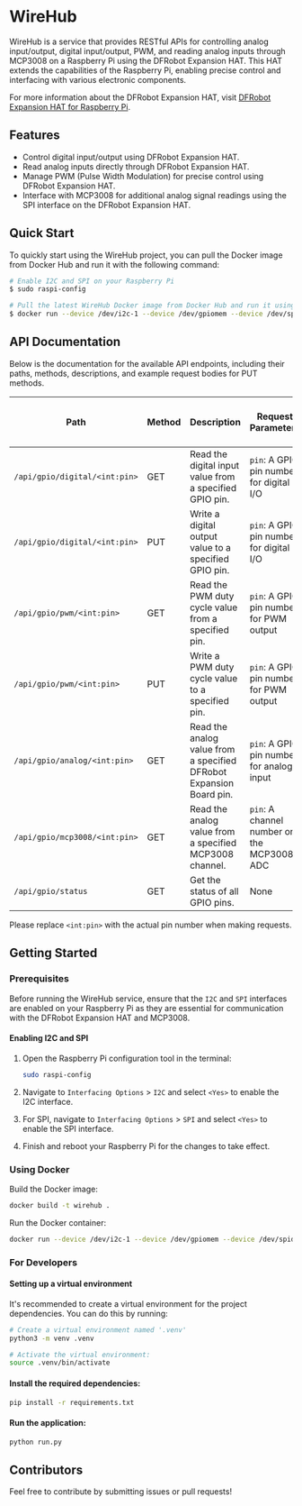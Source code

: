 # WireHub

WireHub is a service that provides RESTful APIs for controlling analog input/output, digital input/output, PWM, and reading analog inputs through MCP3008 on a Raspberry Pi using the DFRobot Expansion HAT. This HAT extends the capabilities of the Raspberry Pi, enabling precise control and interfacing with various electronic components.

For more information about the DFRobot Expansion HAT, visit [DFRobot Expansion HAT for Raspberry Pi](https://wiki.dfrobot.com/IO%20Expansion%20HAT%20for%20Raspberry%20Pi%20%20SKU%3A%20%20DFR0566).

## Features

- Control digital input/output using DFRobot Expansion HAT.
- Read analog inputs directly through DFRobot Expansion HAT.
- Manage PWM (Pulse Width Modulation) for precise control using DFRobot Expansion HAT.
- Interface with MCP3008 for additional analog signal readings using the SPI interface on the DFRobot Expansion HAT.

## Quick Start

To quickly start using the WireHub project, you can pull the Docker image from Docker Hub and run it with the following command:

```bash
# Enable I2C and SPI on your Raspberry Pi
$ sudo raspi-config

# Pull the latest WireHub Docker image from Docker Hub and run it using the following command:
$ docker run --device /dev/i2c-1 --device /dev/gpiomem --device /dev/spidev0.0 --privileged -d -p 5000:5000 wokim/wirehub:latest
```

## API Documentation

Below is the documentation for the available API endpoints, including their paths, methods, descriptions, and example request bodies for PUT methods.

| Path                          | Method | Description                                                         | Request Parameters                         | Example Request Body for PUT                  | Example Response Body                   |
| ----------------------------- | ------ | ------------------------------------------------------------------- | ------------------------------------------ | --------------------------------------------- | --------------------------------------- |
| `/api/gpio/digital/<int:pin>` | GET    | Read the digital input value from a specified GPIO pin.             | `pin`: A GPIO pin number for digital I/O   | N/A                                           | `{"pin": 5, "value": 1}`                |
| `/api/gpio/digital/<int:pin>` | PUT    | Write a digital output value to a specified GPIO pin.               | `pin`: A GPIO pin number for digital I/O   | `{"value": true}` or `{"value": false}`       | `{"pin": 5, "value": 1}`                |
| `/api/gpio/pwm/<int:pin>`     | GET    | Read the PWM duty cycle value from a specified pin.                 | `pin`: A GPIO pin number for PWM output    | N/A                                           | `{"pin": 1, "value": 50.5}`             |
| `/api/gpio/pwm/<int:pin>`     | PUT    | Write a PWM duty cycle value to a specified pin.                    | `pin`: A GPIO pin number for PWM output    | `{"value": 50.0}` (value range: 0.0 to 100.0) | `{"pin": 1, "value": 50.5}`             |
| `/api/gpio/analog/<int:pin>`  | GET    | Read the analog value from a specified DFRobot Expansion Board pin. | `pin`: A GPIO pin number for analog input  | N/A                                           | `{"pin": 2, "value": 1023, "bits": 12}` |
| `/api/gpio/mcp3008/<int:pin>` | GET    | Read the analog value from a specified MCP3008 channel.             | `pin`: A channel number on the MCP3008 ADC | N/A                                           | `{"pin": 3, "value": 512, "bits": 12}`  |
| `/api/gpio/status`            | GET    | Get the status of all GPIO pins.                                    | None                                       | N/A                                           | N/A                                     |

Please replace `<int:pin>` with the actual pin number when making requests.

## Getting Started

### Prerequisites

Before running the WireHub service, ensure that the `I2C` and `SPI` interfaces are enabled on your Raspberry Pi as they are essential for communication with the DFRobot Expansion HAT and MCP3008.

#### Enabling I2C and SPI

1. Open the Raspberry Pi configuration tool in the terminal:

   ```sh
   sudo raspi-config
   ```

2. Navigate to `Interfacing Options` > `I2C` and select `<Yes>` to enable the I2C interface.
3. For SPI, navigate to `Interfacing Options` > `SPI` and select `<Yes>` to enable the SPI interface.
4. Finish and reboot your Raspberry Pi for the changes to take effect.

### Using Docker

Build the Docker image:

```bash
docker build -t wirehub .
```

Run the Docker container:

```bash
docker run --device /dev/i2c-1 --device /dev/gpiomem --device /dev/spidev0.0 --privileged -d -p 5000:5000 --log-opt max-size=10m --log-opt max-file=3 wirehub
```

### For Developers

#### Setting up a virtual environment

It's recommended to create a virtual environment for the project dependencies. You can do this by running:

```bash
# Create a virtual environment named '.venv'
python3 -m venv .venv

# Activate the virtual environment:
source .venv/bin/activate
```

#### Install the required dependencies:

```bash
pip install -r requirements.txt
```

#### Run the application:

```bash
python run.py
```

## Contributors

Feel free to contribute by submitting issues or pull requests!
